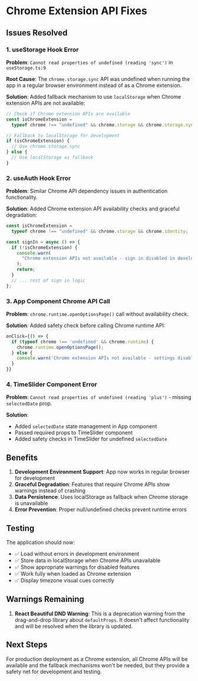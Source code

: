 # Chrome Extension API Fixes

## Issues Resolved

### 1. **useStorage Hook Error**

**Problem**: `Cannot read properties of undefined (reading 'sync')` in `useStorage.ts:9`

**Root Cause**: The `chrome.storage.sync` API was undefined when running the app in a regular browser environment instead of as a Chrome extension.

**Solution**: Added fallback mechanism to use `localStorage` when Chrome extension APIs are not available:

```typescript
// Check if Chrome extension APIs are available
const isChromeExtension =
  typeof chrome !== "undefined" && chrome.storage && chrome.storage.sync;

// Fallback to localStorage for development
if (isChromeExtension) {
  // Use chrome.storage.sync
} else {
  // Use localStorage as fallback
}
```

### 2. **useAuth Hook Error**

**Problem**: Similar Chrome API dependency issues in authentication functionality.

**Solution**: Added Chrome extension API availability checks and graceful degradation:

```typescript
const isChromeExtension =
  typeof chrome !== "undefined" && chrome.storage && chrome.identity;

const signIn = async () => {
  if (!isChromeExtension) {
    console.warn(
      "Chrome extension APIs not available - sign in disabled in development"
    );
    return;
  }
  // ... rest of sign in logic
};
```

### 3. **App Component Chrome API Call**

**Problem**: `chrome.runtime.openOptionsPage()` call without availability check.

**Solution**: Added safety check before calling Chrome runtime API:

```typescript
onClick={() => {
  if (typeof chrome !== 'undefined' && chrome.runtime) {
    chrome.runtime.openOptionsPage();
  } else {
    console.warn('Chrome extension APIs not available - settings disabled in development');
  }
}}
```

### 4. **TimeSlider Component Error**

**Problem**: `Cannot read properties of undefined (reading 'plus')` - missing `selectedDate` prop.

**Solution**:

- Added `selectedDate` state management in App component
- Passed required props to TimeSlider component
- Added safety checks in TimeSlider for undefined `selectedDate`

## Benefits

1. **Development Environment Support**: App now works in regular browser for development
2. **Graceful Degradation**: Features that require Chrome APIs show warnings instead of crashing
3. **Data Persistence**: Uses localStorage as fallback when Chrome storage is unavailable
4. **Error Prevention**: Proper null/undefined checks prevent runtime errors

## Testing

The application should now:

- ✅ Load without errors in development environment
- ✅ Store data in localStorage when Chrome APIs unavailable
- ✅ Show appropriate warnings for disabled features
- ✅ Work fully when loaded as Chrome extension
- ✅ Display timezone visual cues correctly

## Warnings Remaining

1. **React Beautiful DND Warning**: This is a deprecation warning from the drag-and-drop library about `defaultProps`. It doesn't affect functionality and will be resolved when the library is updated.

## Next Steps

For production deployment as a Chrome extension, all Chrome APIs will be available and the fallback mechanisms won't be needed, but they provide a safety net for development and testing.
